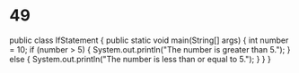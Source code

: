 # 49
public class IfStatement {
  public static void main(String[] args) {
    int number = 10;
    if (number > 5) {
      System.out.println("The number is greater than 5.");
    } else {
      System.out.println("The number is less than or equal to 5.");
    }
  }
}
